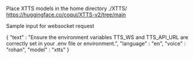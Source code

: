 Place XTTS models in the home directory ./XTTS/<model here>
https://huggingface.co/coqui/XTTS-v2/tree/main

Sample input for websocket request

{
    "text" : "Ensure the environment variables TTS_WS and TTS_API_URL are correctly set in your .env file or environment.",
    "language" : "en",
    "voice" : "rohan",
    "model" : "xtts"
}
